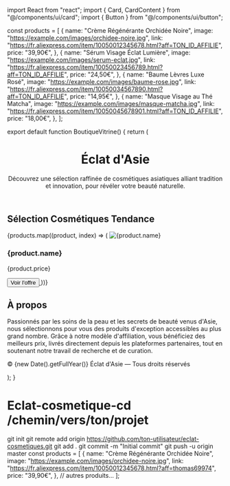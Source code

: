 import React from "react"; import { Card, CardContent } from "@/components/ui/card"; import { Button } from "@/components/ui/button";

const products = [ { name: "Crème Régénérante Orchidée Noire", image: "https://example.com/images/orchidee-noire.jpg", link: "https://fr.aliexpress.com/item/10050012345678.html?aff=TON_ID_AFFILIE", price: "39,90€", }, { name: "Sérum Visage Éclat Lumière", image: "https://example.com/images/serum-eclat.jpg", link: "https://fr.aliexpress.com/item/10050023456789.html?aff=TON_ID_AFFILIE", price: "24,50€", }, { name: "Baume Lèvres Luxe Rosé", image: "https://example.com/images/baume-rose.jpg", link: "https://fr.aliexpress.com/item/10050034567890.html?aff=TON_ID_AFFILIE", price: "14,95€", }, { name: "Masque Visage au Thé Matcha", image: "https://example.com/images/masque-matcha.jpg", link: "https://fr.aliexpress.com/item/10050045678901.html?aff=TON_ID_AFFILIE", price: "18,00€", }, ];

export default function BoutiqueVitrine() { return ( <div className="min-h-screen bg-pink-50"> <header className="bg-pink-100 py-12 text-center"> <h1 className="text-5xl font-bold text-pink-800 mb-4">Éclat d'Asie</h1> <p className="text-xl text-pink-700 max-w-2xl mx-auto"> Découvrez une sélection raffinée de cosmétiques asiatiques alliant tradition et innovation, pour révéler votre beauté naturelle. </p> </header>

<section className="p-8">
    <h2 className="text-4xl font-bold text-center text-pink-900 mb-12">
      Sélection Cosmétiques Tendance
    </h2>
    <div className="grid grid-cols-1 md:grid-cols-2 lg:grid-cols-3 gap-6">
      {products.map((product, index) => (
        <Card key={index} className="rounded-2xl shadow-md bg-white">
          <img
            src={product.image}
            alt={product.name}
            className="w-full h-64 object-cover rounded-t-2xl"
          />
          <CardContent className="p-4">
            <h3 className="text-xl font-semibold text-pink-800">
              {product.name}
            </h3>
            <p className="text-lg text-pink-700 mb-4">{product.price}</p>
            <a href={product.link} target="_blank" rel="noopener noreferrer">
              <Button className="w-full bg-pink-600 hover:bg-pink-700 text-white">
                Voir l'offre
              </Button>
            </a>
          </CardContent>
        </Card>
      ))}
    </div>
  </section>

  <section className="bg-pink-100 py-16 px-8 mt-12">
    <div className="max-w-4xl mx-auto text-center">
      <h2 className="text-3xl font-bold text-pink-900 mb-4">À propos</h2>
      <p className="text-pink-800 text-lg">
        Passionnés par les soins de la peau et les secrets de beauté venus d'Asie, nous sélectionnons pour vous des produits d'exception accessibles au plus grand nombre. Grâce à notre modèle d'affiliation, vous bénéficiez des meilleurs prix, livrés directement depuis les plateformes partenaires, tout en soutenant notre travail de recherche et de curation.
      </p>
    </div>
  </section>

  <footer className="text-center py-6 bg-pink-50 text-pink-500 text-sm">
    © {new Date().getFullYear()} Éclat d'Asie — Tous droits réservés
  </footer>
</div>

); }

# Eclat-cosmetique-cd /chemin/vers/ton/projet
git init
git remote add origin https://github.com/ton-utilisateur/eclat-cosmetiques.git
git add .
git commit -m "Initial commit"
git push -u origin master
const products = [
  {
    name: "Crème Régénérante Orchidée Noire",
    image: "https://example.com/images/orchidee-noire.jpg",
    link: "https://fr.aliexpress.com/item/10050012345678.html?aff=thomas69974",
    price: "39,90€",
  },
  // autres produits...
];
